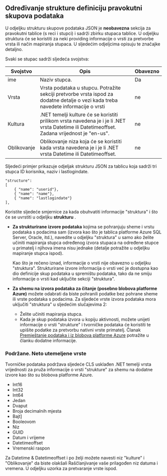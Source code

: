 ## <a name="specifying-structure-definition-for-rectangular-datasets"></a>Određivanje strukture definiciju pravokutni skupova podataka
U odjeljku strukturu skupove podataka JSON je **neobavezna** sekcija za pravokutni tablice (s reci i stupci) i sadrži zbirku stupaca tablice. U odjeljku struktura će se koristiti za neki providing informacije o vrsti za pretvorbe vrsta ili način mapiranja stupaca. U sljedećim odjeljcima opisuju te značajke detaljno. 

Svaki se stupac sadrži sljedeća svojstva:

| Svojstvo | Opis | Obavezno |
| -------- | ----------- | -------- |
| ime | Naziv stupca. | Da |
| Vrsta | Vrsta podataka u stupcu. Potražite sekciji pretvorbe vrsta ispod za dodatne detalje o vezi kada treba navedete informacije o vrsti | ne |
| Kultura | .NET temelji kulture će se koristiti prilikom vrsta navedena je i je li .NET vrsta Datetime ili Datetimeoffset. Zadana vrijednost je "en-us".  | ne |
| Oblikovanje | Oblikovanje niza koja će se koristiti kada vrsta navedena je i je li .NET vrsta Datetime ili Datetimeoffset. | ne |

Sljedeći primjer prikazuje odjeljak strukturu JSON za tablicu koja sadrži tri stupca ID korisnika, naziv i lastlogindate.

    "structure": 
    [
        { "name": "userid"},
        { "name": "name"},
        { "name": "lastlogindate"}
    ],

Koristite sljedeće smjernice za kada obuhvatiti informacije "struktura" i što će se uvrstiti u odjeljku **strukturu** .

- **Za strukturirane izvore podataka** kojima se pohranjuju sheme i vrstu podataka s podacima sam (izvora kao što je tablica platforme Azure SQL Server, Oracle, itd.), navedite u odjeljku "struktura" u samo ako želite učiniti mapiranja stupca određenog izvora stupaca na određene stupce u primatelj i njihova imena nisu jednake (detalje potražite u odjeljku mapiranje stupca ispod). 

    Kao što je rečeno iznad, informacije o vrsti nije obavezno u odjeljku "struktura". Strukturirane izvore informacija o vrsti već je dostupna kao dio definicije skup podataka u spremištu podataka, tako da ne smiju informacije o vrsti kad uključite sekciji "struktura".
- **Za shemu na izvora podataka za čitanje (posebno blobova platforme Azure)** možete odabrati da biste pohranili podatke bez pohrane sheme ili vrste podataka s podacima. Za sljedeće vrste izvora podataka mora uključiti "struktura" u sljedećim slučajevima 2:
    - Želite učiniti mapiranja stupca.
    - Kada je skup podataka izvora u kopiju aktivnosti, možete unijeti informacije o vrsti "strukture" i tvorničke podataka će koristiti te upišite podatke za pretvorbu nativni vrste primatelj. Članak [Premještanje podataka i iz blobova platforme Azure](../articles/data-factory/data-factory-azure-blob-connector.md) potražite u članku dodatne informacije.

### <a name="supported-net-based-types"></a>Podržane. Neto utemeljene vrste 
Tvorničke podataka podržava sljedeće CLS usklađen .NET temelji vrsta vrijednosti za pruža informacije o vrsti "strukture" za shemu na dodatne izvore kao što su blobova platforme Azure.

- Int16
- Int32 
- Int64
- Jedan
- Dvaput
- Broja decimalnih mjesta
- Bajt]
- Booleovom
- Niz 
- GUID
- Datum i vrijeme
- Datetimeoffset
- Vremenski raspon 

Za Datetime & Datetimeoffset i po želji možete navesti niz "kulture" i "Oblikovanje" da biste olakšali Raščlanjivanje vaše prilagođen niz datuma i vremena. U odjeljku uzorka za pretvaranje vrste ispod.

